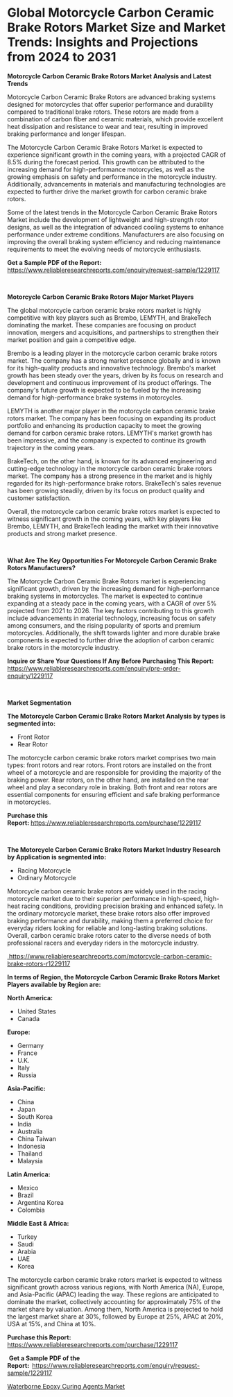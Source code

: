 <p><h1>Global Motorcycle Carbon Ceramic Brake Rotors Market Size and Market Trends: Insights and Projections from 2024 to 2031</h1></p><p><strong>Motorcycle Carbon Ceramic Brake Rotors Market Analysis and Latest Trends</strong></p>
<p><p>Motorcycle Carbon Ceramic Brake Rotors are advanced braking systems designed for motorcycles that offer superior performance and durability compared to traditional brake rotors. These rotors are made from a combination of carbon fiber and ceramic materials, which provide excellent heat dissipation and resistance to wear and tear, resulting in improved braking performance and longer lifespan.</p><p>The Motorcycle Carbon Ceramic Brake Rotors Market is expected to experience significant growth in the coming years, with a projected CAGR of 8.5% during the forecast period. This growth can be attributed to the increasing demand for high-performance motorcycles, as well as the growing emphasis on safety and performance in the motorcycle industry. Additionally, advancements in materials and manufacturing technologies are expected to further drive the market growth for carbon ceramic brake rotors.</p><p>Some of the latest trends in the Motorcycle Carbon Ceramic Brake Rotors Market include the development of lightweight and high-strength rotor designs, as well as the integration of advanced cooling systems to enhance performance under extreme conditions. Manufacturers are also focusing on improving the overall braking system efficiency and reducing maintenance requirements to meet the evolving needs of motorcycle enthusiasts.</p></p>
<p><strong>Get a Sample PDF of the Report:&nbsp;</strong> <a href="https://www.reliableresearchreports.com/enquiry/request-sample/1229117">https://www.reliableresearchreports.com/enquiry/request-sample/1229117</a></p>
<p>&nbsp;</p>
<p><strong>Motorcycle Carbon Ceramic Brake Rotors Major Market Players</strong></p>
<p><p>The global motorcycle carbon ceramic brake rotors market is highly competitive with key players such as Brembo, LEMYTH, and BrakeTech dominating the market. These companies are focusing on product innovation, mergers and acquisitions, and partnerships to strengthen their market position and gain a competitive edge.</p><p>Brembo is a leading player in the motorcycle carbon ceramic brake rotors market. The company has a strong market presence globally and is known for its high-quality products and innovative technology. Brembo's market growth has been steady over the years, driven by its focus on research and development and continuous improvement of its product offerings. The company's future growth is expected to be fueled by the increasing demand for high-performance brake systems in motorcycles.</p><p>LEMYTH is another major player in the motorcycle carbon ceramic brake rotors market. The company has been focusing on expanding its product portfolio and enhancing its production capacity to meet the growing demand for carbon ceramic brake rotors. LEMYTH's market growth has been impressive, and the company is expected to continue its growth trajectory in the coming years.</p><p>BrakeTech, on the other hand, is known for its advanced engineering and cutting-edge technology in the motorcycle carbon ceramic brake rotors market. The company has a strong presence in the market and is highly regarded for its high-performance brake rotors. BrakeTech's sales revenue has been growing steadily, driven by its focus on product quality and customer satisfaction.</p><p>Overall, the motorcycle carbon ceramic brake rotors market is expected to witness significant growth in the coming years, with key players like Brembo, LEMYTH, and BrakeTech leading the market with their innovative products and strong market presence.</p></p>
<p>&nbsp;</p>
<p><strong>What Are The Key Opportunities For Motorcycle Carbon Ceramic Brake Rotors Manufacturers?</strong></p>
<p><p>The Motorcycle Carbon Ceramic Brake Rotors market is experiencing significant growth, driven by the increasing demand for high-performance braking systems in motorcycles. The market is expected to continue expanding at a steady pace in the coming years, with a CAGR of over 5% projected from 2021 to 2026. The key factors contributing to this growth include advancements in material technology, increasing focus on safety among consumers, and the rising popularity of sports and premium motorcycles. Additionally, the shift towards lighter and more durable brake components is expected to further drive the adoption of carbon ceramic brake rotors in the motorcycle industry.</p></p>
<p><strong>Inquire or Share Your Questions If Any Before Purchasing This Report:</strong> <a href="https://www.reliableresearchreports.com/enquiry/pre-order-enquiry/1229117">https://www.reliableresearchreports.com/enquiry/pre-order-enquiry/1229117</a></p>
<p>&nbsp;</p>
<p><strong>Market Segmentation</strong></p>
<p><strong>The Motorcycle Carbon Ceramic Brake Rotors Market Analysis by types is segmented into:</strong></p>
<p><ul><li>Front Rotor</li><li>Rear Rotor</li></ul></p>
<p><p>The motorcycle carbon ceramic brake rotors market comprises two main types: front rotors and rear rotors. Front rotors are installed on the front wheel of a motorcycle and are responsible for providing the majority of the braking power. Rear rotors, on the other hand, are installed on the rear wheel and play a secondary role in braking. Both front and rear rotors are essential components for ensuring efficient and safe braking performance in motorcycles.</p></p>
<p><strong>Purchase this Report:&nbsp;</strong><a href="https://www.reliableresearchreports.com/purchase/1229117">https://www.reliableresearchreports.com/purchase/1229117</a></p>
<p>&nbsp;</p>
<p><strong>The Motorcycle Carbon Ceramic Brake Rotors Market Industry Research by Application is segmented into:</strong></p>
<p><ul><li>Racing Motorcycle</li><li>Ordinary Motorcycle</li></ul></p>
<p><p>Motorcycle carbon ceramic brake rotors are widely used in the racing motorcycle market due to their superior performance in high-speed, high-heat racing conditions, providing precision braking and enhanced safety. In the ordinary motorcycle market, these brake rotors also offer improved braking performance and durability, making them a preferred choice for everyday riders looking for reliable and long-lasting braking solutions. Overall, carbon ceramic brake rotors cater to the diverse needs of both professional racers and everyday riders in the motorcycle industry.</p></p>
<p><a href="https://www.reliableresearchreports.com/motorcycle-carbon-ceramic-brake-rotors-r1229117">&nbsp;https://www.reliableresearchreports.com/motorcycle-carbon-ceramic-brake-rotors-r1229117</a></p>
<p><strong>In terms of Region, the Motorcycle Carbon Ceramic Brake Rotors Market Players available by Region are:</strong></p>
<p>
    <p> <strong> North America: </strong>
        <ul>
            <li>United States</li>
            <li>Canada</li>
        </ul>
        </p> 
    <p> <strong> Europe: </strong>
        <ul>
            <li>Germany</li>
            <li>France</li>
            <li>U.K.</li>
            <li>Italy</li>
            <li>Russia</li>
        </ul>
        </p> 
    <p> <strong> Asia-Pacific: </strong>
        <ul>
            <li>China</li>
            <li>Japan</li>
            <li>South Korea</li>
            <li>India</li>
            <li>Australia</li>
            <li>China Taiwan</li>
            <li>Indonesia</li>
            <li>Thailand</li>
            <li>Malaysia</li>
        </ul>
        </p> 
    <p> <strong> Latin America: </strong>
        <ul>
            <li>Mexico</li>
            <li>Brazil</li>
            <li>Argentina Korea</li>
            <li>Colombia</li>
        </ul>
        </p> 
    <p> <strong> Middle East & Africa: </strong>
        <ul>
            <li>Turkey</li>
            <li>Saudi</li>
            <li>Arabia</li>
            <li>UAE</li>
            <li>Korea</li>
        </ul>
    </p>
    </p>
<p><p>The motorcycle carbon ceramic brake rotors market is expected to witness significant growth across various regions, with North America (NA), Europe, and Asia-Pacific (APAC) leading the way. These regions are anticipated to dominate the market, collectively accounting for approximately 75% of the market share by valuation. Among them, North America is projected to hold the largest market share at 30%, followed by Europe at 25%, APAC at 20%, USA at 15%, and China at 10%.</p></p>
<p><strong>Purchase this Report: </strong><a href="https://www.reliableresearchreports.com/purchase/1229117">https://www.reliableresearchreports.com/purchase/1229117</a></p>
<p>&nbsp;<strong>Get a Sample PDF of the Report:&nbsp;&nbsp;</strong><a href="https://www.reliableresearchreports.com/enquiry/request-sample/1229117">https://www.reliableresearchreports.com/enquiry/request-sample/1229117</a></p>
<p><strong></strong></p>
<p><p><a href="https://view.publitas.com/reportprime-1/global-waterborne-epoxy-curing-agents-market-sector-types-applications-market-player-strategies-regional-growth-insights-and-future-projections-2024-2031/">Waterborne Epoxy Curing Agents Market</a></p></p>